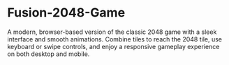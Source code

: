 # Fusion-2048-Game
A modern, browser-based version of the classic 2048 game with a sleek interface and smooth animations. Combine tiles to reach the 2048 tile, use keyboard or swipe controls, and enjoy a responsive gameplay experience on both desktop and mobile.
